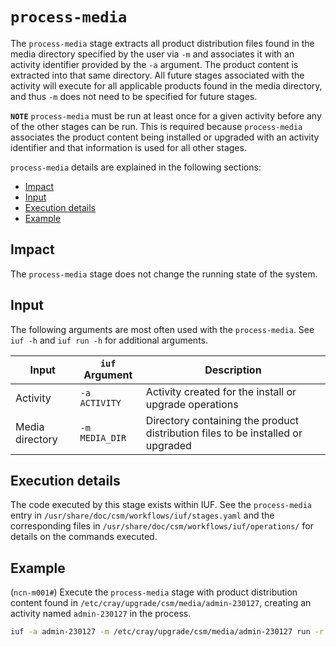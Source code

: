 # `process-media`

The `process-media` stage extracts all product distribution files found in the media directory specified by the user via `-m` and associates it with an activity identifier provided by the `-a` argument. The product
content is extracted into that same directory. All future stages associated with the activity will execute for all applicable products found in the media directory, and thus `-m` does not need to be specified for future stages.

**`NOTE`** `process-media` must be run at least once for a given activity before any of the other stages can be run. This is required because `process-media` associates the product content being installed or upgraded with an
activity identifier and that information is used for all other stages.

`process-media` details are explained in the following sections:

- [Impact](#impact)
- [Input](#input)
- [Execution details](#execution-details)
- [Example](#example)

## Impact

The `process-media` stage does not change the running state of the system.

## Input

The following arguments are most often used with the `process-media`. See `iuf -h` and `iuf run -h` for additional arguments.

| Input           | `iuf` Argument | Description                                                                     |
| --------------- | -------------- | ------------------------------------------------------------------------------- |
| Activity        | `-a ACTIVITY`  | Activity created for the install or upgrade operations                          |
| Media directory | `-m MEDIA_DIR` | Directory containing the product distribution files to be installed or upgraded |

## Execution details

The code executed by this stage exists within IUF. See the `process-media` entry in `/usr/share/doc/csm/workflows/iuf/stages.yaml` and the corresponding files in `/usr/share/doc/csm/workflows/iuf/operations/`
for details on the commands executed.

## Example

(`ncn-m001#`) Execute the `process-media` stage with product distribution content found in `/etc/cray/upgrade/csm/media/admin-230127`, creating an activity named `admin-230127` in the process.

```bash
iuf -a admin-230127 -m /etc/cray/upgrade/csm/media/admin-230127 run -r process-media
```
